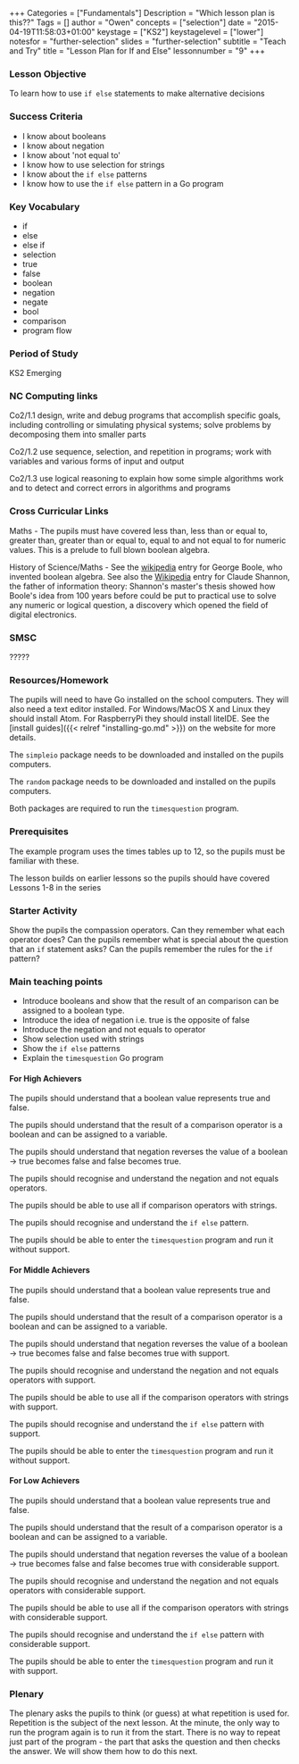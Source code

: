 +++
Categories = ["Fundamentals"]
Description = "Which lesson plan is this??"
Tags = []
author = "Owen"
concepts = ["selection"]
date = "2015-04-19T11:58:03+01:00"
keystage = ["KS2"]
keystagelevel = ["lower"]
notesfor = "further-selection"
slides = "further-selection"
subtitle = "Teach and Try"
title = "Lesson Plan for If and Else"
lessonnumber = "9"
+++
### Lesson Objective

To learn how to use `if else` statements to make alternative decisions
<!--more-->
### Success Criteria

* I know about booleans
* I know about negation
* I know about 'not equal to'
* I know how to use selection for strings
* I know about the `if else` patterns
* I know how to use the `if else` pattern in a Go program

### Key Vocabulary

* if
* else
* else if
* selection
* true
* false
* boolean
* negation
* negate
* bool
* comparison
* program flow

### Period of Study

KS2 Emerging

### NC Computing links

Co2/1.1    design, write and debug programs that accomplish specific goals,
including controlling or simulating physical systems; solve problems by
decomposing them into smaller parts

Co2/1.2    use sequence, selection, and repetition in programs; work with
variables and various forms of input and output

Co2/1.3    use logical reasoning to explain how some simple algorithms work and
to detect and correct errors in algorithms and programs

### Cross Curricular Links

Maths - The pupils must have covered less than, less than or equal to,
greater than, greater than or equal to, equal to and not equal to for
numeric values. This is a prelude to full blown boolean algebra.

History of Science/Maths - See the
[wikipedia](http://en.wikipedia.org/wiki/George_Boole) entry for George
Boole, who invented boolean algebra. See also the [Wikipedia](http://en.wikipedia.org/wiki/Claude_Shannon) entry for
Claude Shannon, the father of information theory: Shannon's master's
thesis showed how Boole's idea from 100 years before could be put to
practical use to solve any numeric or logical question, a discovery which
opened the field of digital electronics.

### SMSC

?????

### Resources/Homework

The pupils will need to have Go installed on the school computers. They will
also need a text editor installed. For Windows/MacOS X and Linux they should
install Atom. For RaspberryPi they should install liteIDE. See the
[install guides]({{< relref "installing-go.md" >}}) on the website for more
details.

The `simpleio` package needs to be downloaded and installed on the pupils
computers.

The `random` package needs to be downloaded and installed on the pupils computers.

Both packages are required to run the `timesquestion` program.

### Prerequisites

The example program uses the times tables up to 12, so the pupils
must be familiar with these.

The lesson builds on earlier lessons so the pupils should have
covered Lessons 1-8 in the series

### Starter Activity
Show the pupils the compassion operators. Can they remember what
each operator does?
Can the pupils remember what is special about the question that an
`if` statement asks?
Can the pupils remember the rules for the `if` pattern?

### Main teaching points

* Introduce booleans and show that the result of an comparison can be
assigned to a boolean type.
* Introduce the idea of negation i.e. true is the opposite of false
* Introduce the negation and not equals to operator
* Show selection used with strings
* Show the `if else` patterns
* Explain the `timesquestion` Go program

#### For High Achievers
The pupils should understand that a boolean value represents
true and false.

The pupils should understand that the result of a comparison operator
is a boolean and can be assigned to a variable.

The pupils should understand that negation reverses the value
of a boolean -> true becomes false and false becomes true.

The pupils should recognise and understand the negation and not
equals operators.

The pupils should be able to use all if comparison operators with
strings.

The pupils should recognise and understand the `if else` pattern.

The pupils should be able to enter the `timesquestion` program and
run it without support.

#### For Middle Achievers
The pupils should understand that a boolean value represents
true and false.

The pupils should understand that the result of a comparison operator
is a boolean and can be assigned to a variable.

The pupils should understand that negation reverses the value
of a boolean -> true becomes false and false becomes true with support.

The pupils should recognise and understand the negation and not
equals operators with support.

The pupils should be able to use all if the comparison operators with
strings with support.

The pupils should recognise and understand the `if else` pattern with support.

The pupils should be able to enter the `timesquestion` program and
run it without support.

#### For Low Achievers
The pupils should understand that a boolean value represents
true and false.

The pupils should understand that the result of a comparison operator
is a boolean and can be assigned to a variable.

The pupils should understand that negation reverses the value
of a boolean -> true becomes false and false becomes true with considerable support.

The pupils should recognise and understand the negation and not
equals operators with considerable support.

The pupils should be able to use all if the comparison operators with
strings with considerable support.

The pupils should recognise and understand the `if else` pattern with considerable
support.

The pupils should be able to enter the `timesquestion` program and
run it with support.

### Plenary
The plenary asks the pupils to think (or guess) at what repetition is used for.
Repetition is the subject of the next lesson.
At the minute, the only way to run the program again is to run it from the start.
There is no way to repeat just part of the program - the part that asks the
question and then checks the answer. We will show them how to do this next.
